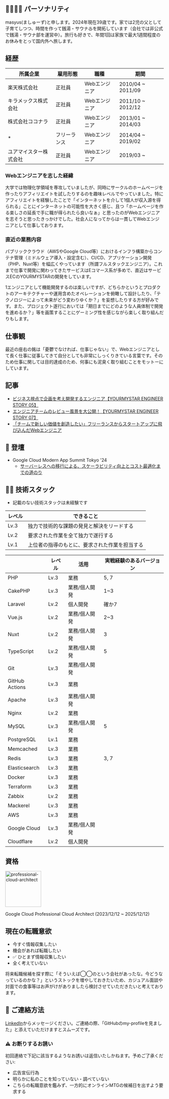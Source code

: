 ## 👨‍👩‍👦‍👦 パーソナリティ
masyus(ましゅーず)と申します。2024年現在39歳です。家では2児の父として子育てしつつ、時間を作って銭湯・サウナ♨を開拓しています（会社では非公式で銭湯・サウナ部を運営中）。旅行も好きで、年間1回は家族で最大1週間程度のお休みをとって国内外へ旅します。

## 経歴
| 所属企業 | 雇用形態 | 職種 | 期間 |
| ------- | ------- | ------- | ------- |
| 楽天株式会社 | 正社員 | Webエンジニア | 2010/04 ~ 2011/09 |
| キラメックス株式会社 | 正社員 | Webエンジニア | 2011/10 ~ 2012/12 |
| 株式会社ココナラ | 正社員 | Webエンジニア | 2013/01 ~ 2014/03 |
| * | フリーランス | Webエンジニア | 2014/04 ~ 2019/02 |
| ユアマイスター株式会社 | 正社員 | Webエンジニア | 2019/03 ~ |

### Webエンジニアを志した経緯
大学では物理化学領域を専攻していましたが、同時にサークルのホームページを作ったりアフィリエイトを試したりするのを趣味レベルでやっていました。特にアフィリエイトを経験したことで「インターネットを介して1個人が収入源を得られる」ことにインターネットの可能性を大きく感じ、且つ「ホームページを作る楽しさの延長で手に職が得られたら良いなぁ」と思ったのがWebエンジニアを志そうと思ったきっかけでした。社会人になってからは一貫してWebエンジニアとして仕事しております。

### 直近の業務内容
パブリッククラウド（AWSやGoogle Cloud等）におけるインフラ構築からコンテナ管理（ミドルウェア導入・設定含む）、CI/CD、アプリケーション開発（PHP、Nuxt等）を幅広くやっています（所謂フルスタックエンジニア）。これまで仕事で開発に関わってきたサービスはEコマース系が多めで、直近はサービスECのYOURMYSTARの開発をしています。

1エンジニアとして機能開発するのは楽しいですが、どちらかというとプロダクトのアーキテクチャーや運用含めたオペレーションを俯瞰して設計したり、「テクノロジーによって未来がどう変わりゆくか？」を妄想したりする方が好みです。また、プロジェクト遂行においては「期日までにどのような人員体制で開発を進めるか？」等を画策することにゲーミング性を感じながら楽しく取り組んだりもします。

## 仕事観
最近の座右の銘は「憂鬱でなければ、仕事じゃない」で、Webエンジニアとして長く仕事に従事してきて自分としても非常にしっくりきている言葉です。そのため仕事に関しては目的達成のため、何事にも泥臭く取り組むことをモットーにしています。

## 記事
- [ビジネス視点で企画を考え開発するエンジニア【YOURMYSTAR ENGINEER STORY 05】](https://www.wantedly.com/companies/yourmystar/post_articles/342125)
- [エンジニアチームのレビュー風景を大公開！【YOURMYSTAR ENGINEER STORY 07】](https://www.wantedly.com/companies/yourmystar/post_articles/373083)
- [「チームで新しい価値を創造したい」フリーランスからスタートアップに飛び込んだWebエンジニア](https://www.wantedly.com/companies/yourmystar/post_articles/166908)

## 🎤 登壇
- Google Cloud Modern App Summit Tokyo '24
  - [サーバーレスへの移行による、スケーラビリティ向上とコスト最適化までの道のり](https://cloudonair.withgoogle.com/events/modern-app-summit-24?talk=session-a2)

## 🧑‍💻 技術スタック
- 記載のない技術スタックは未経験です

| レベル | できること |
| ------- | ------- |
| Lv.3 | 独力で技術的な課題の発見と解決をリードする |
| Lv.2 | 要求された作業を全て独力で遂行する |
| Lv.1 | 上位者の指導のもとに、要求された作業を担当する |

|  | レベル | 活用 | 実戦経験のあるバージョン |
| ------- | ------- | ------- | ------- |
| PHP | Lv.3 | 業務 | 5, 7 |
| CakePHP | Lv.3 | 業務/個人開発 | 1~3 |
| Laravel | Lv.2 | 個人開発 | 確か7 |
| Vue.js | Lv.2 | 業務/個人開発 | 2~3 |
| Nuxt | Lv.2 | 業務/個人開発 | 3 |
| TypeScript | Lv.2 | 業務/個人開発 | 5 |
| Git | Lv.3 | 業務/個人開発 | | 
| GitHub Actions | Lv.3 | 業務 | | 
| Apache | Lv.3 | 業務/個人開発 | | 
| Nginx | Lv.2 | 業務 | | 
| MySQL | Lv.3 | 業務/個人開発 | 5 |
| PostgreSQL | Lv.1 | 業務 | | 
| Memcached | Lv.3 | 業務 | | 
| Redis | Lv.3 | 業務 | 3, 7 | 
| Elasticsearch | Lv.3 | 業務 | | 
| Docker | Lv.3 | 業務 | | 
| Terraform | Lv.3 | 業務 | | 
| Zabbix | Lv.2 | 業務 | | 
| Mackerel | Lv.3 | 業務 | | 
| AWS | Lv.3 | 業務 | | 
| Google Cloud | Lv.3 | 業務/個人開発 | | 
| Cloudflare | Lv.2 | 個人開発 | | 

## 資格
<img width="114" alt="professional-cloud-architect" src="https://github.com/user-attachments/assets/6e7e4140-ffc0-4385-8e5e-28df31c9228a">

Google Cloud Professional Cloud Architect (2023/12/12 ~ 2025/12/12)

## 現在の転職意欲
- 今すぐ情報収集したい
- 機会があれば転職したい
- ✅ ひとまず情報収集したい
- 全く考えていない

将来転職候補を探す際に「そういえば◯◯のという会社があったな。今どうなっているのかな？」というストックを増やしておきたいため、カジュアル面談や対面での食事等はお声がけがありましたら検討させていただきたいと考えております。

## 🚧 ご連絡方法
[LinkedIn](https://www.linkedin.com/in/hiroki-masui-5a622341/)からメッセージください。ご連絡の際、「GitHubのmy-profileを見ました」と添えていただけますとスムーズです。

### ⚠️ お断りするお誘い
初回連絡で下記に該当するようなお誘いは返信いたしかねます。予めご了承ください:

- 広告宣伝行為
- 明らかに私のことを知っていない・調べていない
- こちらの転職意欲を鑑みず、一方的にオンラインMTGの候補日を出すよう要求する


